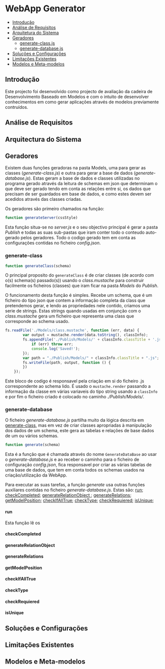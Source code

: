 # WebApp Generator

- [Introdução](#introdução)
- [Análise de Requisitos](#análise-de-requisitos)
- [Arquitetura do Sistema](#arquitectura-do-sistema)
- [Geradores](#geradores)
    * [generate-class.js](#generate-class)
    * [generate-database.js](#generate-database)
- [Soluções e Configurações](#soluções-e-configurações)
- [Limitações Existentes](#limitações-existentes)
- [Modelos e Meta-modelos](#modelos-e-meta-modelos)

## Introdução

Este projecto foi desenvolvido como projecto de avaliação da cadeira de Desenvolvimento Baseado em Modelos e com o intuito de desenvolver conhecimentos em como gerar aplicações através de modelos previamente contruídos.

## Análise de Requisitos



## Arquitectura do Sistema



## Geradores

Existem duas funções geradoras na pasta Models, uma para gerar as classes (*generate-class.js*) e outra para gerar a base de dados (*generate-database.js*). Estas geram a base de dados e classes utilizadas no programa gerado através da leitura de schemas em json que determinam o que deve ser gerado tendo em conta as relações entre si, os dados que precisam de ser guardados em base de dados, e como estes devem ser acedidos através das classes criadas.

Os geradores são primeiro chamados na função:
```javascript
function generateServer(cssStyle)
```

Esta função situa-se no *server.js* e o seu objectivo principal é gerar a pasta *Publish* e todas as suas sub-pastas que iram conter todo o conteudo auto-gerado pelos geradores.
Todo o codigo gerado tem em conta as configurações contidas no ficheiro *config.json*.

### generate-class

```javascript
function generateClass(schema)
```

O principal proposito do `generateClass` é de criar classes (de acordo com o(s) schema(s) passado(s))  usando o *class.mustache* para construir facilmente os ficheiros (classes) que iram ficar na pasta *Models* do *Publish*.

O funcionamento desta função é simples. Recebe um schema, que é um ficheiro do tipo json que contem a informação completa da class que pretendemos gerar, e lendo as propriedades nele contido, criamos uma serie de strings. Estas strings quando usadas em conjunção com o *class.mustache* gera um ficheiro que representa uma class que corresponde ao schema usado.

```javascript
fs.readFile('./Models/class.mustache', function (err, data) {
        var output = mustache.render(data.toString(), classInfo);
        fs.appendFile('./Publish/Models/' + classInfo.classTitle + '.js', '', function (err) {
            if (err) throw err;
            console.log('Saved!');
        });
        var path = "./Publish/Models/" + classInfo.classTitle + ".js";
        fs.writeFile(path, output, function () {
        })
    });
```

Este bloco de codigo é responsavel pela criação em si do ficheiro .js correspondente ao schema lido. 
É usado o `mustache.render` passando a informação da classe em várias variaveis do tipo string usando a `classInfo` e por fim o ficheiro criado é colocado no caminho *./Publish/Models/*. 

### generate-database

O ficheiro *generate-database.js* partilha muito da lógica descrita em [generate-class](#generate-class), mas em vez de criar classes apropriadas à manipulação dos dados de um schema, este gera as tabelas e relações de base dados de um ou vários schemas.

```javascript
function generate(schema)
```

Esta é a função que é chamada através do nome `GenerateDataBase` ao usar o *generate-database.js* e ao receber o caminho para o ficheiro de configuração *config.json*, fica responsavel por criar as várias tabelas de uma base de dados, que tem em conta todos os schemas usados na criação/utilização da WebApp.

Para executar as suas tarefas, a função *generate* usa outras funções auxiliares contidas no ficheiro *generate-database.js*. Estas são: [run](#run); [checkCompleted](#checkcompleted); [generateRelationObject ](#generaterelationobject ); [generateRelations](#generaterelations); [getModelPosition](#getmodelposition); [checkIfAllTrue](#checkifalltrue); [checkType](#checktype); [checkRequiered](#checkrequiered); [isUnique](#isunique);

#### run

Esta função lê os 

#### checkCompleted

#### generateRelationObject

#### generateRelations

#### getModelPosition

#### checkIfAllTrue

#### checkType

#### checkRequiered

#### isUnique

## Soluções e Configurações



## Limitações Existentes



## Modelos e Meta-modelos

